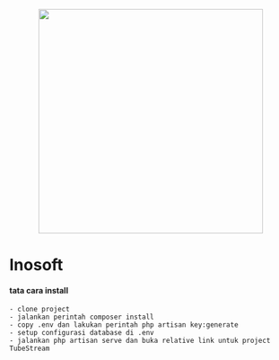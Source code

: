 <p align="center"><a href="https://laravel.com" target="_blank"><img src="https://raw.githubusercontent.com/laravel/art/master/logo-lockup/5%20SVG/2%20CMYK/1%20Full%20Color/laravel-logolockup-cmyk-red.svg" width="400"></a></p>

# Inosoft
#### tata cara install
    - clone project
    - jalankan perintah composer install
    - copy .env dan lakukan perintah php artisan key:generate 
    - setup configurasi database di .env
    - jalankan php artisan serve dan buka relative link untuk project TubeStream
